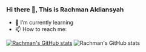 ### Hi there 👋, This is Rachman Aldiansyah
- 🌱 I’m currently learning 
- 📫 How to reach me:

[![Rachman's GitHub stats](https://github-readme-stats.vercel.app/api?username=RACHMAN21)](https://github.com/RACHMAN21/github-readme-stats)
![Rachman's GitHub stats](https://github-readme-stats.vercel.app/api?username=anuraghazra&show_icons=true&theme=dracula)


<!--
**RACHMAN21/RACHMAN21** is a ✨ _special_ ✨ repository because its `README.md` (this file) appears on your GitHub profile.

Here are some ideas to get you started:

- 🔭 I’m currently working on ...
- 🌱 I’m currently learning ...
- 👯 I’m looking to collaborate on ...
- 🤔 I’m looking for help with ...
- 💬 Ask me about ...
- 📫 How to reach me: ...
- 😄 Pronouns: ...
- ⚡ Fun fact: ...
-->
